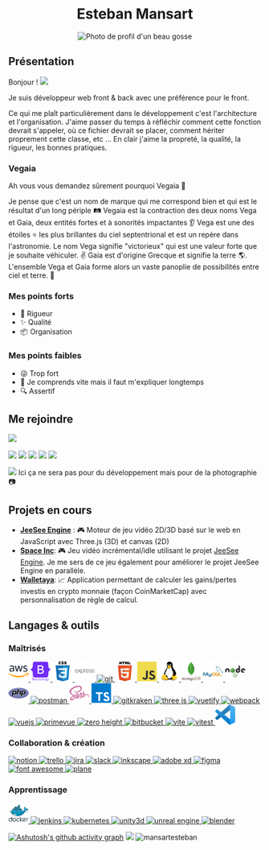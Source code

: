 <h1 align="center">Esteban Mansart</h1>

<p align="center" style="border-radius: 8px">
<img src="https://github.com/user-attachments/assets/759c76ea-21a1-4491-802e-cdddf8e470de" alt="Photo de profil d'un beau gosse" width="582" height="287" />
</p>

## Présentation


Bonjour ! <img src="https://media.giphy.com/media/hvRJCLFzcasrR4ia7z/giphy.gif" width="3%">

Je suis développeur web front & back avec une préférence pour le front. 

Ce qui me plaît particulièrement dans le développement c'est l'architecture et l'organisation. J'aime passer du temps à réfléchir comment cette fonction devrait s'appeler, où ce fichier devrait se placer, comment hériter proprement cette classe, etc ... En clair j'aime la propreté, la qualité, la rigueur, les bonnes pratiques. 

### Vegaia

Ah vous vous demandez sûrement pourquoi Vegaia 🤔

Je pense que c'est un nom de marque qui me correspond bien et qui est le résultat d'un long périple 🛤️
Vegaia est la contraction des deux noms Vega et Gaia, deux entités fortes et à sonorités impactantes 👂
Vega est une des étoiles ⭐ les plus brillantes du ciel septentrional et est un repère dans l'astronomie. Le nom Vega signifie "victorieux" qui est une valeur forte que je souhaite véhiculer. ✌️
Gaia est d'origine Grecque et signifie la terre 🌎. L'ensemble Vega et Gaia forme alors un vaste panoplie de possibilités entre ciel et terre. 🌈

### Mes points forts 

- 🎯 Rigueur
- ✨ Qualité
- 📦 Organisation

### Mes points faibles

- 😜 Trop fort 
- 🧠 Je comprends vite mais il faut m'expliquer longtemps
- 🔍 Assertif

## Me rejoindre 

[![](https://img.shields.io/badge/LinkTree-43e660?style=plastic&logo=linktree&logoColor=white)](https://linktr.ee/estebanmansart)

[![](https://img.shields.io/badge/YouTube-red?style=plastic&logo=youtube&logoColor=white)](https://www.youtube.com/@estebanmansart6512)
[![](https://img.shields.io/badge/LinkedIn-0e76a8?style=plastic&logo=linkedin&logoColor=white)](https://www.linkedin.com/in/estebanmansart)
[![](https://img.shields.io/badge/StackShare-008ff9?style=plastic&logo=stackshare&logoColor=white)](https://stackshare.io/estebanmansart)
[![](https://img.shields.io/badge/FlatIcon-17d1c6?style=plastic&logo=flaticon&logoColor=white)](https://www.flaticon.com/authors/esteban-mansart)
[![](https://img.shields.io/badge/StackOverlfow-e7700d?style=plastic&logo=stackoverflow&logoColor=white)](https://stackoverflow.com/users/14555332/esteban-mansart)

[![](https://img.shields.io/badge/Instagram-833AB4?style=plastic&logo=instagram&logoColor=white)](https://www.instagram.com/esteban.mansart) Ici ça ne sera pas pour du développement mais pour de la photographie 📷

## Projets en cours

- **[JeeSee Engine](https://github.com/mansartesteban/jeesee)** : 🎮 Moteur de jeu vidéo 2D/3D basé sur le web en JavaScript avec Three.js (3D) et canvas (2D)
- **[Space Inc](https://github.com/mansartesteban/Space-Inc)**: 🎮 Jeu vidéo incrémental/idle utilisant le projet [JeeSee Engine](https://github.com/mansartesteban/jeesee). Je me sers de ce jeu également pour améliorer le projet JeeSee Engine en parallèle.
- **[Walletaya](https://github.com/mansartesteban/Walletaya)**: 📈 Application permettant de calculer les gains/pertes investis en crypto monnaie (façon CoinMarketCap) avec personnalisation de règle de calcul.

## Langages & outils

### Maîtrisés
<p align="left">
	<a href="https://aws.amazon.com" target="_blank">
		<img
			src="https://raw.githubusercontent.com/devicons/devicon/master/icons/amazonwebservices/amazonwebservices-original-wordmark.svg"
			alt="aws"
			width="40"
			height="40"
		/>
  </a>
	<a href="https://getbootstrap.com" target="_blank">
		<img
			src="https://raw.githubusercontent.com/devicons/devicon/master/icons/bootstrap/bootstrap-plain-wordmark.svg"
			alt="bootstrap"
			width="40"
			height="40"
		/>
	</a>
	<a href="https://www.w3schools.com/css" target="_blank">
		<img
			src="https://raw.githubusercontent.com/devicons/devicon/master/icons/css3/css3-original-wordmark.svg"
			alt="css3"
			width="40"
			height="40"
		/>
	</a>
  <a href="https://expressjs.com" target="_blank">
		<img
			src="https://raw.githubusercontent.com/devicons/devicon/master/icons/express/express-original-wordmark.svg"
			alt="express"
			width="40"
			height="40"
		/>
	</a>
  <a href="https://git-scm.com" target="_blank">
		<img src="https://www.vectorlogo.zone/logos/git-scm/git-scm-icon.svg" alt="git" width="40" height="40" />
	</a>
  <a href="https://www.w3.org/html" target="_blank">
		<img
			src="https://raw.githubusercontent.com/devicons/devicon/master/icons/html5/html5-original-wordmark.svg"
			alt="html5"
			width="40"
			height="40"
		/>
	</a>
  <a href="https://developer.mozilla.org/en-US/docs/Web/JavaScript" target="_blank">
		<img
			src="https://raw.githubusercontent.com/devicons/devicon/master/icons/javascript/javascript-original.svg"
			alt="javascript"
			width="40"
			height="40"
		/>
	</a>
  <a href="https://www.linux.org" target="_blank">
		<img
			src="https://raw.githubusercontent.com/devicons/devicon/master/icons/linux/linux-original.svg"
			alt="linux"
			width="40"
			height="40"
		/>
	</a>
  <a href="https://www.mongodb.com" target="_blank">
		<img
			src="https://raw.githubusercontent.com/devicons/devicon/master/icons/mongodb/mongodb-original-wordmark.svg"
			alt="mongodb"
			width="40"
			height="40"
		/>
	</a>
  <a href="https://www.mysql.com" target="_blank">
		<img
			src="https://raw.githubusercontent.com/devicons/devicon/master/icons/mysql/mysql-original-wordmark.svg"
			alt="mysql"
			width="40"
			height="40"
		/>
	</a>
  	<a href="https://nodejs.org" target="_blank">
		<img
			src="https://raw.githubusercontent.com/devicons/devicon/master/icons/nodejs/nodejs-original-wordmark.svg"
			alt="nodejs"
			width="40"
			height="40"
		/>
	</a>
	<a href="https://www.php.net" target="_blank">
		<img
			src="https://raw.githubusercontent.com/devicons/devicon/master/icons/php/php-original.svg"
			alt="php"
			width="40"
			height="40"
		/>
	</a>
  <a href="https://postman.com" target="_blank">
		<img
			src="https://www.vectorlogo.zone/logos/getpostman/getpostman-icon.svg"
			alt="postman"
			width="40"
			height="40"
		/>
	</a>
  <a href="https://sass-lang.com" target="_blank">
		<img
			src="https://raw.githubusercontent.com/devicons/devicon/master/icons/sass/sass-original.svg"
			alt="sass"
			width="40"
			height="40"
		/>
	</a>
  <a href="https://www.typescriptlang.org" target="_blank">
		<img
			src="https://raw.githubusercontent.com/devicons/devicon/master/icons/typescript/typescript-original.svg"
			alt="typescript"
			width="40"
			height="40"
		/>
	</a>
	 <a href="https://www.gitkraken.com" target="_blank">
		<img
			src="https://www.vectorlogo.zone/logos/gitkraken/gitkraken-icon.svg"
			alt="gitkraken"
			width="40"
			height="40"
		/>
	</a>
	<a href="https://threejs.org" target="_blank">
		<img
			src="https://upload.vectorlogo.zone/logos/threejs/images/83129207-9005-4463-8181-65a3cc3bf8fd.svg"
			alt="three js"
			width="40"
			height="40"
		/>
	</a>
	<a href="https://vuetifyjs.com" target="_blank">
		<img
			src="https://github.com/gilbarbara/logos/blob/main/logos/vuetifyjs.svg"
			alt="vuetify"
			width="40"
			height="40"
		/>
	</a>
	<a href="https://webpack.js.org" target="_blank">
		<img
			src="https://www.vectorlogo.zone/logos/js_webpack/js_webpack-icon.svg"
			alt="webpack"
			width="40"
			height="40"
		/>
	</a>
	<a href="https://vuejs.org" target="_blank">
		<img
			src="https://www.vectorlogo.zone/logos/vuejs/vuejs-icon.svg"
			alt="vuejs"
			width="40"
			height="40"
		/>
	</a>
	<a href="https://primevue.org" target="_blank">
		<img
			src="https://raw.githubusercontent.com/dochne/wappalyzer/953a28c681b9a0d829a81a1174ec14e975eee245/src/images/icons/PrimeVue.svg"
			alt="primevue"
			width="40"
			height="40"
		/>
	</a>
<a href="https://zeroheight.com" target="_blank">
		<img
			src="https://raw.githubusercontent.com/gilbarbara/logos/92bb74e98bca1ea1ad794442676ebc4e75038adc/logos/zeroheight-icon.svg"
			alt="zero height"
			width="40"
			height="40"
		/>
	</a>
	<a href="https://bitbucket.org" target="_blank">
		<img
			src="https://upload.vectorlogo.zone/logos/bitbucket/images/11915f2e-3287-46b6-a81d-0daad8160e11.svg"
			alt="bitbucket"
			width="40"
			height="40"
		/>
	</a>
	<a href="https://vite.dev" target="_blank">
		<img
			src="https://www.vectorlogo.zone/logos/vitejsdev/vitejsdev-icon.svg"
			alt="vite"
			width="40"
			height="40"
		/>
	</a>
	<a href="https://vitest.dev" target="_blank">
		<img
			src="https://raw.githubusercontent.com/gilbarbara/logos/92bb74e98bca1ea1ad794442676ebc4e75038adc/logos/vitest.svg"
			alt="vitest"
			width="40"
			height="40"
		/>
	</a>
	<a href="https://code.visualstudio.com" target="_blank">
		<img
			src="https://raw.githubusercontent.com/bestofjs/bestofjs/78c0bf1f9691f623d06566fbf7442922b8fd771f/apps/bestofjs-nextjs/public/logos/vscode.svg"
			alt="vscode"
			width="40"
			height="40"
		/>
	</a>

 

</p>

### Collaboration & création

<p align="left">
	<a href="https://www.notion.so" target="_blank">
		<img
			src="https://raw.githubusercontent.com/gilbarbara/logos/92bb74e98bca1ea1ad794442676ebc4e75038adc/logos/notion-icon.svg"
			alt="notion"
			width="40"
			height="40"
		/>
	</a>
	<a href="https://trello.com" target="_blank">
		<img
			src="https://www.vectorlogo.zone/logos/trello/trello-icon.svg"
			alt="trello"
			width="40"
			height="40"
		/>
	</a>
<a href="https://www.atlassian.com/fr/software/jira" target="_blank">
		<img
			src="https://www.vectorlogo.zone/logos/atlassian_jira/atlassian_jira-icon.svg"
			alt="jira"
			width="40"
			height="40"
		/>
	</a>
	<a href="https://slack.com" target="_blank">
		<img
			src="https://www.vectorlogo.zone/logos/slack/slack-icon.svg"
			alt="slack"
			width="40"
			height="40"
		/>
	</a>
	<a href="https://inkscape.org" target="_blank">
		<img
			src="https://www.vectorlogo.zone/logos/inkscape/inkscape-icon.svg"
			alt="inkscape"
			width="40"
			height="40"
		/>
	</a>
	<a href="https://adobexdplatform.com" target="_blank">
		<img
			src="https://vectorwiki.com/images/afpgO__adobe-xd.svg"
			alt="adobe xd"
			width="40"
			height="40"
		/>
	</a>
	<a href="https://www.figma.com" target="_blank">
		<img
			src="https://www.vectorlogo.zone/logos/figma/figma-icon.svg"
			alt="figma"
			width="40"
			height="40"
		/>
	</a>
 <a href="https://fontawesome.com" target="_blank">
		<img
			src="https://www.vectorlogo.zone/logos/font-awesome/font-awesome-icon.svg"
			alt="font awesome"
			width="40"
			height="40"
		/>
	</a>
	 <a href="https://plane.so/" target="_blank">
		<img
			src="https://raw.githubusercontent.com/loganmarchione/homelab-svg-assets/745e5d9249f2c847d58de5f1fd7ba4de2f63918e/assets/plane.svg"
			alt="plane"
			width="40"
			height="40"
		/>
	</a>
	
</p>

### Apprentissage

<p align="left">
	<a href="https://www.docker.com" target="_blank">
		<img
			src="https://raw.githubusercontent.com/devicons/devicon/master/icons/docker/docker-original-wordmark.svg"
			alt="docker"
			width="40"
			height="40"
		/>
	</a>
  <a href="https://www.jenkins.io" target="_blank">
		<img src="https://www.vectorlogo.zone/logos/jenkins/jenkins-icon.svg" alt="jenkins" width="40" height="40" />
  </a>
	<a href="https://kubernetes.io" target="_blank">
		<img
			src="https://www.vectorlogo.zone/logos/kubernetes/kubernetes-icon.svg"
			alt="kubernetes"
			width="40"
			height="40"
		/>
	</a>
<a href="https://unity.com" target="_blank">
		<img
			src="https://www.vectorlogo.zone/logos/unity3d/unity3d-icon.svg"
			alt="unity3d"
			width="40"
			height="40"
		/>
	</a>
 <a href="https://www.unrealengine.com" target="_blank">
		<img
			src="https://vectorwiki.com/images/JyRje__unreal.svg"
			alt="unreal engine"
			width="40"
			height="40"
		/>
	</a>
	 <a href="https://www.blender.org" target="_blank">
		<img
			src="https://raw.githubusercontent.com/gilbarbara/logos/92bb74e98bca1ea1ad794442676ebc4e75038adc/logos/blender.svg"
			alt="blender"
			width="40"
			height="40"
		/>
	</a>
 
</p>

[![Ashutosh's github activity graph](https://github-readme-activity-graph.vercel.app/graph?username=mansartesteban&custom_title=Mon%20activité&hide_border=true&theme=vue)](https://github.com/ashutosh00710/github-readme-activity-graph)
![](https://github-readme-stats.vercel.app/api?username=mansartesteban&show_icons=true&theme=radical)
![mansartesteban](https://socialify.git.ci/mansartesteban/mansartesteban/image?font=Inter&forks=1&issues=1&language=1&name=1&owner=1&pattern=Solid&pulls=1&stargazers=1&theme=Dark)
